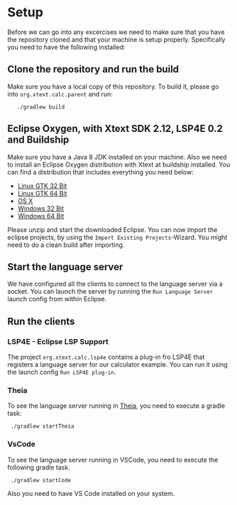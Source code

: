 # Setup

Before we can go into any excercises we need to make sure that you have the repository cloned and that your machine is setup properly. Specifically you need to have the following installed:

## Clone the repository and run the  build

Make sure you have a local copy of this repository.
To build it, please go into `org.xtext.calc.parent` and run:
```
   ./gradlew build
```

## Eclipse Oxygen, with Xtext SDK 2.12, LSP4E 0.2 and Buildship

Make sure you have a Java 8 JDK installed on your machine. Also we need to install
an Eclipse Oxygen distribution with Xtext at buildship installed.
You can find a distribution that includes everything you need below:

- [Linux GTK 32 Bit](https://hudson.eclipse.org/packaging/job/oxygen.epp-tycho-build/318/artifact/org.eclipse.epp.packages/archive/20170615-0600_eclipse-dsl-oxygen-RC4-linux.gtk.x86.tar.gz)
- [Linux GTK 64 Bit](https://hudson.eclipse.org/packaging/job/oxygen.epp-tycho-build/318/artifact/org.eclipse.epp.packages/archive/20170615-0600_eclipse-dsl-oxygen-RC4-linux.gtk.x86_64.tar.gz)
- [OS X](https://hudson.eclipse.org/packaging/job/oxygen.epp-tycho-build/318/artifact/org.eclipse.epp.packages/archive/20170615-0600_eclipse-dsl-oxygen-RC4-macosx.cocoa.x86_64.dmg)
- [Windows 32 Bit](https://hudson.eclipse.org/packaging/job/oxygen.epp-tycho-build/318/artifact/org.eclipse.epp.packages/archive/20170615-0600_eclipse-dsl-oxygen-RC4-win32.win32.x86.zip)
- [Windows 64 Bit](https://hudson.eclipse.org/packaging/job/oxygen.epp-tycho-build/318/artifact/org.eclipse.epp.packages/archive/20170615-0600_eclipse-dsl-oxygen-RC4-win32.win32.x86_64.zip)

Please unzip and start the downloaded Eclipse.
You can now import the eclipse projects, by using the `Import Existing Projects`-Wizard.
You might need to do a clean build after importing.

## Start the language server

We have configured all the clients to connect to the language server via a socket. 
You can launch the server by running the `Run Language Server` launch config from within Eclipse.

## Run the clients

### LSP4E - Eclipse LSP Support

The project `org.xtext.calc.lsp4e` contains a plug-in fro LSP4E that registers a language server for our calculator example.
You can run it using the launch config `Run LSP4E plug-in`.

### Theia

To see the language server running in [Theia](https://github.com/theia-ide/theia), you need to execute a gradle task:
```
 ./gradlew startTheia
```

### VsCode

To see the language server running in VSCode, you need to execute the following gradle task.
```
 ./gradlew startCode
```

Also you need to have VS Code installed on your system.
